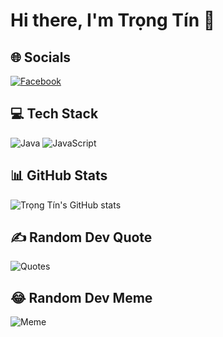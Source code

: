 # Hi there, I'm Trọng Tín 👋

## 🌐 Socials
[![Facebook](https://img.shields.io/badge/Facebook-1877F2?style=flat&logo=facebook&logoColor=white)](https://facebook.com/your-facebook-link)

## 💻 Tech Stack
![Java](https://img.shields.io/badge/-Java-007396?style=flat&logo=java)
![JavaScript](https://img.shields.io/badge/-JavaScript-F7DF1E?style=flat&logo=javascript&logoColor=black)
<!-- Thêm các công nghệ bạn biết ở đây, ví dụ: -->
<!-- ![React](https://img.shields.io/badge/-React-61DAFB?style=flat&logo=react&logoColor=black) -->

## 📊 GitHub Stats
![Trọng Tín's GitHub stats](https://github-readme-stats.vercel.app/api?username=trongtinIUH&show_icons=true&theme=radical)

## ✍️ Random Dev Quote
![Quotes](https://quotes-github-readme.vercel.app/api?quotes)

## 😂 Random Dev Meme
![Meme](https://random-memer.vercel.app/api/meme)
